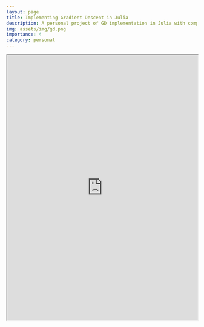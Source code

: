 ```yaml
---
layout: page
title: Implementing Gradient Descent in Julia
description: A personal project of GD implementation in Julia with comparisons to Python.
img: assets/img/gd.png
importance: 4
category: personal
---
```


<iframe src="https://jakebarkovitch.com/assets/gd_julia.pdf" title="gd in julia" width="100%" height="700"></iframe>
